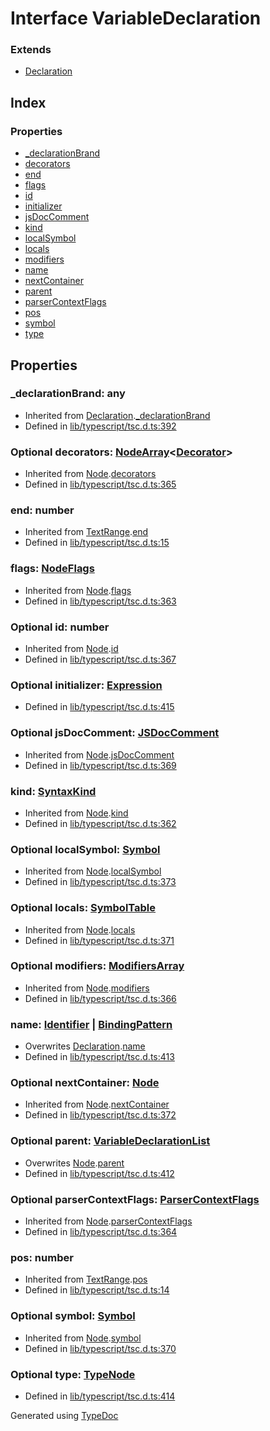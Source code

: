 # Interface VariableDeclaration


### Extends
* [Declaration](ts.declaration.md)

## Index

### Properties
* [_declarationBrand](ts.variabledeclaration.md#_declarationbrand)
* [decorators](ts.variabledeclaration.md#decorators)
* [end](ts.variabledeclaration.md#end)
* [flags](ts.variabledeclaration.md#flags)
* [id](ts.variabledeclaration.md#id)
* [initializer](ts.variabledeclaration.md#initializer)
* [jsDocComment](ts.variabledeclaration.md#jsdoccomment)
* [kind](ts.variabledeclaration.md#kind)
* [localSymbol](ts.variabledeclaration.md#localsymbol)
* [locals](ts.variabledeclaration.md#locals)
* [modifiers](ts.variabledeclaration.md#modifiers)
* [name](ts.variabledeclaration.md#name)
* [nextContainer](ts.variabledeclaration.md#nextcontainer)
* [parent](ts.variabledeclaration.md#parent)
* [parserContextFlags](ts.variabledeclaration.md#parsercontextflags)
* [pos](ts.variabledeclaration.md#pos)
* [symbol](ts.variabledeclaration.md#symbol)
* [type](ts.variabledeclaration.md#type)

## Properties

### _declarationBrand: any

* Inherited from [Declaration](ts.declaration.md).[_declarationBrand](ts.declaration.md#_declarationbrand)
* Defined in [lib/typescript/tsc.d.ts:392](https://github.com/kimamula/typedoc/blob/HEAD/src/lib/typescript/tsc.d.ts#L392)


### Optional decorators: [NodeArray](ts.nodearray.md)<[Decorator](ts.decorator.md)>

* Inherited from [Node](ts.node.md).[decorators](ts.node.md#decorators)
* Defined in [lib/typescript/tsc.d.ts:365](https://github.com/kimamula/typedoc/blob/HEAD/src/lib/typescript/tsc.d.ts#L365)


### end: number

* Inherited from [TextRange](ts.textrange.md).[end](ts.textrange.md#end)
* Defined in [lib/typescript/tsc.d.ts:15](https://github.com/kimamula/typedoc/blob/HEAD/src/lib/typescript/tsc.d.ts#L15)


### flags: [NodeFlags](../enums/ts.nodeflags.md)

* Inherited from [Node](ts.node.md).[flags](ts.node.md#flags)
* Defined in [lib/typescript/tsc.d.ts:363](https://github.com/kimamula/typedoc/blob/HEAD/src/lib/typescript/tsc.d.ts#L363)


### Optional id: number

* Inherited from [Node](ts.node.md).[id](ts.node.md#id)
* Defined in [lib/typescript/tsc.d.ts:367](https://github.com/kimamula/typedoc/blob/HEAD/src/lib/typescript/tsc.d.ts#L367)


### Optional initializer: [Expression](ts.expression.md)

* Defined in [lib/typescript/tsc.d.ts:415](https://github.com/kimamula/typedoc/blob/HEAD/src/lib/typescript/tsc.d.ts#L415)


### Optional jsDocComment: [JSDocComment](ts.jsdoccomment.md)

* Inherited from [Node](ts.node.md).[jsDocComment](ts.node.md#jsdoccomment)
* Defined in [lib/typescript/tsc.d.ts:369](https://github.com/kimamula/typedoc/blob/HEAD/src/lib/typescript/tsc.d.ts#L369)


### kind: [SyntaxKind](../enums/ts.syntaxkind.md)

* Inherited from [Node](ts.node.md).[kind](ts.node.md#kind)
* Defined in [lib/typescript/tsc.d.ts:362](https://github.com/kimamula/typedoc/blob/HEAD/src/lib/typescript/tsc.d.ts#L362)


### Optional localSymbol: [Symbol](ts.symbol.md)

* Inherited from [Node](ts.node.md).[localSymbol](ts.node.md#localsymbol)
* Defined in [lib/typescript/tsc.d.ts:373](https://github.com/kimamula/typedoc/blob/HEAD/src/lib/typescript/tsc.d.ts#L373)


### Optional locals: [SymbolTable](ts.symboltable.md)

* Inherited from [Node](ts.node.md).[locals](ts.node.md#locals)
* Defined in [lib/typescript/tsc.d.ts:371](https://github.com/kimamula/typedoc/blob/HEAD/src/lib/typescript/tsc.d.ts#L371)


### Optional modifiers: [ModifiersArray](ts.modifiersarray.md)

* Inherited from [Node](ts.node.md).[modifiers](ts.node.md#modifiers)
* Defined in [lib/typescript/tsc.d.ts:366](https://github.com/kimamula/typedoc/blob/HEAD/src/lib/typescript/tsc.d.ts#L366)


### name: [Identifier](ts.identifier.md) | [BindingPattern](ts.bindingpattern.md)

* Overwrites [Declaration](ts.declaration.md).[name](ts.declaration.md#name)
* Defined in [lib/typescript/tsc.d.ts:413](https://github.com/kimamula/typedoc/blob/HEAD/src/lib/typescript/tsc.d.ts#L413)


### Optional nextContainer: [Node](ts.node.md)

* Inherited from [Node](ts.node.md).[nextContainer](ts.node.md#nextcontainer)
* Defined in [lib/typescript/tsc.d.ts:372](https://github.com/kimamula/typedoc/blob/HEAD/src/lib/typescript/tsc.d.ts#L372)


### Optional parent: [VariableDeclarationList](ts.variabledeclarationlist.md)

* Overwrites [Node](ts.node.md).[parent](ts.node.md#parent)
* Defined in [lib/typescript/tsc.d.ts:412](https://github.com/kimamula/typedoc/blob/HEAD/src/lib/typescript/tsc.d.ts#L412)


### Optional parserContextFlags: [ParserContextFlags](../enums/ts.parsercontextflags.md)

* Inherited from [Node](ts.node.md).[parserContextFlags](ts.node.md#parsercontextflags)
* Defined in [lib/typescript/tsc.d.ts:364](https://github.com/kimamula/typedoc/blob/HEAD/src/lib/typescript/tsc.d.ts#L364)


### pos: number

* Inherited from [TextRange](ts.textrange.md).[pos](ts.textrange.md#pos)
* Defined in [lib/typescript/tsc.d.ts:14](https://github.com/kimamula/typedoc/blob/HEAD/src/lib/typescript/tsc.d.ts#L14)


### Optional symbol: [Symbol](ts.symbol.md)

* Inherited from [Node](ts.node.md).[symbol](ts.node.md#symbol)
* Defined in [lib/typescript/tsc.d.ts:370](https://github.com/kimamula/typedoc/blob/HEAD/src/lib/typescript/tsc.d.ts#L370)


### Optional type: [TypeNode](ts.typenode.md)

* Defined in [lib/typescript/tsc.d.ts:414](https://github.com/kimamula/typedoc/blob/HEAD/src/lib/typescript/tsc.d.ts#L414)



Generated using [TypeDoc](http://typedoc.io)
